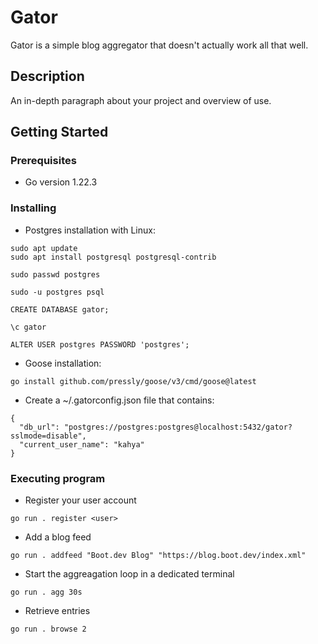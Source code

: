 # Gator

Gator is a simple blog aggregator that doesn't actually work all that well.

## Description

An in-depth paragraph about your project and overview of use.

## Getting Started

### Prerequisites

* Go version 1.22.3

### Installing

* Postgres installation with Linux:
```
sudo apt update
sudo apt install postgresql postgresql-contrib

sudo passwd postgres

sudo -u postgres psql

CREATE DATABASE gator;

\c gator

ALTER USER postgres PASSWORD 'postgres';
```
* Goose installation:
```
go install github.com/pressly/goose/v3/cmd/goose@latest
```
* Create a ~/.gatorconfig.json file that contains:
```
{
  "db_url": "postgres://postgres:postgres@localhost:5432/gator?sslmode=disable",
  "current_user_name": "kahya"
}
```

### Executing program

* Register your user account
```
go run . register <user>
```
* Add a blog feed
```
go run . addfeed "Boot.dev Blog" "https://blog.boot.dev/index.xml"
```
* Start the aggreagation loop in a dedicated terminal
``` 
go run . agg 30s
```
* Retrieve entries
```
go run . browse 2
```
